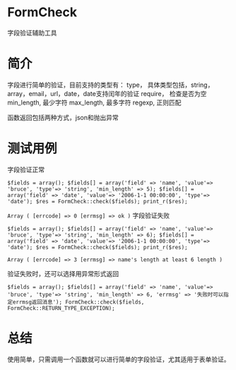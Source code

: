 FormCheck
======

字段验证辅助工具

# 简介

字段进行简单的验证，目前支持的类型有：
type， 具体类型包括，string，array，email，url，date，date支持闰年的验证
require， 检查是否为空
min_length, 最少字符
max_length, 最多字符
regexp, 正则匹配

函数返回包括两种方式，json和抛出异常

# 测试用例

字段验证正常

`
$fields = array();
$fields[] = array('field' => 'name', 'value'=> 'bruce', 'type'=> 'string', 'min_length' => 5);
$fields[] = array('field' => 'date', 'value'=> '2006-1-1 00:00:00', 'type'=> 'date');
$res = FormCheck::check($fields);
print_r($res);
`

`
Array
(
    [errcode] => 0
    [errmsg] => ok
)
`
字段验证失败

`
$fields = array();
$fields[] = array('field' => 'name', 'value'=> 'bruce', 'type'=> 'string', 'min_length' => 6);
$fields[] = array('field' => 'date', 'value'=> '2006-1-1 00:00:00', 'type'=> 'date');
$res = FormCheck::check($fields);
print_r($res);
`

`
Array
(
    [errcode] => 3
    [errmsg] => name's length at least 6 length
)
`

验证失败时，还可以选择用异常形式返回

`$fields = array();
$fields[] = array('field' => 'name', 'value'=> 'bruce', 'type'=> 'string', 'min_length' => 6, 'errmsg' => '失败时可以指定errmsg返回消息');
FormCheck::check($fields, FormCheck::RETURN_TYPE_EXCEPTION);
`
# 总结

使用简单，只需调用一个函数就可以进行简单的字段验证，尤其适用于表单验证。
